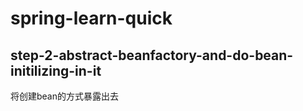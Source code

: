 # spring-learn-quick


## step-2-abstract-beanfactory-and-do-bean-initilizing-in-it

将创建bean的方式暴露出去

